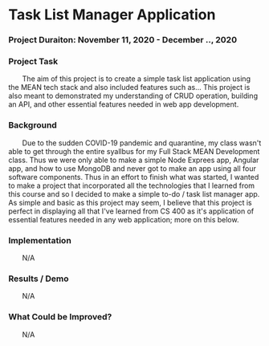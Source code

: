 # Task List Manager Application

### Project Duraiton: November 11, 2020 - December .., 2020

### Project Task
&nbsp;&nbsp;&nbsp;&nbsp;&nbsp;&nbsp; The aim of this project is to create a simple task list application using the MEAN tech stack and also included features such as... This project is also meant to demonstrated my understanding of CRUD operation, building an API, and other essential features needed in web app development. 


### Background
&nbsp;&nbsp;&nbsp;&nbsp;&nbsp;&nbsp; Due to the sudden COVID-19 pandemic and quarantine, my class wasn't able to get through the entire syallbus for my Full Stack MEAN Development class. Thus we were only able to make a simple Node Exprees app, Angular app, and how to use MongoDB and never got to make an app using all four software components. Thus in an effort to finish what was started, I wanted to make a project that incorporated all the technologies that I learned from this course and so I decided to make a simple to-do / task list manager app. As simple and basic as this project may seem, I believe that this project is perfect in displaying all that I've learned from CS 400 as it's application of essential features needed in any web application; more on this below.  

### Implementation 
&nbsp;&nbsp;&nbsp;&nbsp;&nbsp;&nbsp; N/A

### Results / Demo
&nbsp;&nbsp;&nbsp;&nbsp;&nbsp;&nbsp; N/A


### What Could be Improved?
&nbsp;&nbsp;&nbsp;&nbsp;&nbsp;&nbsp; N/A
